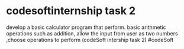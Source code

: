 # codesoftinternship task 2
develop a basic calculator program that perform.  basic arithmetic operations such as addition, allow the input from user as two numbers ,choose operations to perform (codeSoft intership task 2)
#codeSoft
